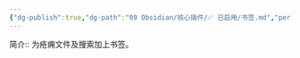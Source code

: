 ```yaml
---
{"dg-publish":true,"dg-path":"09 Obsidian/核心插件/✅ 已启用/书签.md","permalink":"/09 Obsidian/核心插件/✅ 已启用/书签/","noteIcon":"dg-note-icon","created":"2025-07-31","updated":"2025-07-31"}
---
```



简介:: 为疮痈文件及搜索加上书签。